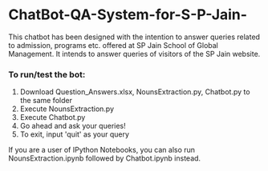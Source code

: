 # ChatBot-QA-System-for-S-P-Jain-

This chatbot has been designed with the intention to answer queries related to admission, programs etc. offered at SP Jain School of Global Management. It intends to answer queries of visitors of the SP Jain website.


### To run/test the bot:

1. Download Question_Answers.xlsx, NounsExtraction.py, Chatbot.py to the same folder
2. Execute NounsExtraction.py
3. Execute Chatbot.py
4. Go ahead and ask your queries!
5. To exit, input 'quit' as your query 

If you are a user of IPython Notebooks, you can also run NounsExtraction.ipynb followed by Chatbot.ipynb instead.



